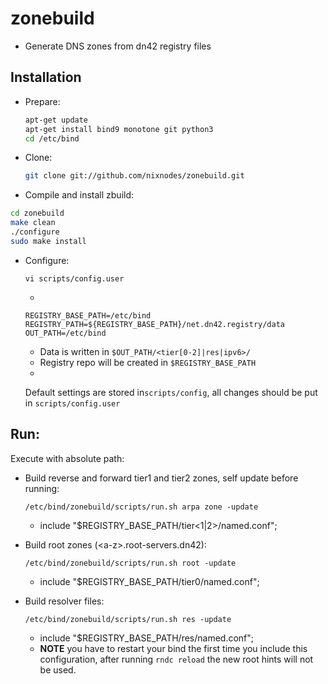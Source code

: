 # zonebuild

* Generate DNS zones from dn42 registry files

## Installation
* Prepare:

  ```sh
  apt-get update
  apt-get install bind9 monotone git python3
  cd /etc/bind
  ```
* Clone:

  ```sh
  git clone git://github.com/nixnodes/zonebuild.git
  ```
  
* Compile and install zbuild:

 ```sh
 cd zonebuild
 make clean
 ./configure
 sudo make install
 ```
 
* Configure:
  
  `vi scripts/config.user`

  -
 
  ```
  REGISTRY_BASE_PATH=/etc/bind
  REGISTRY_PATH=${REGISTRY_BASE_PATH}/net.dn42.registry/data
  OUT_PATH=/etc/bind
  ```

  * Data is written in `$OUT_PATH/<tier[0-2]|res|ipv6>/`
  * Registry repo will be created in `$REGISTRY_BASE_PATH`
  
  -
  
  Default settings are stored in`scripts/config`, all changes should be put in `scripts/config.user`


## Run:

Execute with absolute path:

* Build reverse and forward tier1 and tier2 zones, self update before running:

  `/etc/bind/zonebuild/scripts/run.sh arpa zone -update`
  
  * include "$REGISTRY_BASE_PATH/tier\<1|2\>/named.conf";
  
* Build root zones (\<a-z\>.root-servers.dn42):
  
  `/etc/bind/zonebuild/scripts/run.sh root -update` 

  * include "$REGISTRY_BASE_PATH/tier0/named.conf";

* Build resolver files:
  
  `/etc/bind/zonebuild/scripts/run.sh res -update` 

  * include "$REGISTRY_BASE_PATH/res/named.conf";
  * **NOTE** you have to restart your bind the first time you include this configuration, 
    after running `rndc reload` the new root hints will not be used.
